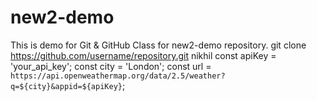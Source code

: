 # new2-demo
This is demo for Git &amp; GitHub Class for new2-demo repository.
git clone https://github.com/username/repository.git
nikhil
const apiKey = 'your_api_key';
const city = 'London';
const url = `https://api.openweathermap.org/data/2.5/weather?q=${city}&appid=${apiKey}`;
